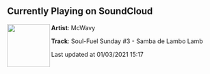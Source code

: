 ## Currently Playing on SoundCloud

[<img align="left" width="100" src="https://i1.sndcdn.com/artworks-o1oVByv7xdPApkQK-ry5qCw-t50x50.jpg">](https://soundcloud.com/mcwavymusic/85-soul-fuel-sunday-3)

**Artist**: McWavy 

**Track**: Soul-Fuel Sunday #3 - Samba de Lambo Lamb

Last updated at 01/03/2021 15:17
